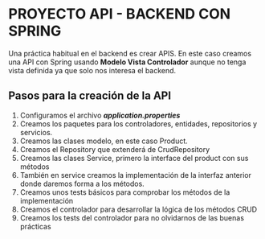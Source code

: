 # PROYECTO API - BACKEND CON SPRING

Una práctica habitual en el backend es crear APIS.
En este caso creamos una API con Spring usando **Modelo Vista Controlador** aunque no tenga vista definida ya que solo nos interesa el backend.

## Pasos para la creación de la API

1. Configuramos el archivo ***application.properties***
2. Creamos los paquetes para los controladores, entidades, repositorios y servicios.
3. Creamos las clases modelo, en este caso Product.
4. Creamos el Repository que extenderá de CrudRepository
5. Creamos las clases Service, primero la interface del product con sus métodos
6. También en service creamos la implementación de la interfaz anterior donde daremos forma a los métodos.
7. Creamos unos tests básicos para comprobar los métodos de la implementación
8. Creamos el controlador para desarrollar la lógica de los métodos CRUD
9. Creamos los tests del controlador para no olvidarnos de las buenas prácticas